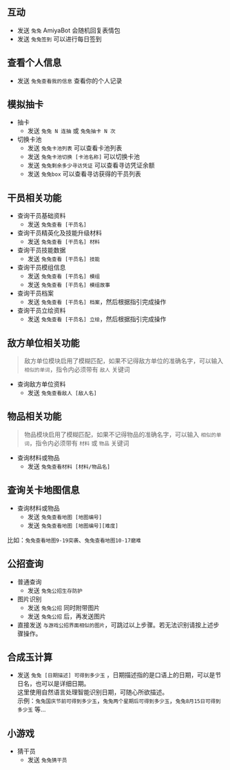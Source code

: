 ## 互动

- 发送 `兔兔` AmiyaBot 会随机回复表情包
- 发送 `兔兔签到` 可以进行每日签到

## 查看个人信息

- 发送 `兔兔查看我的信息` 查看你的个人记录

## 模拟抽卡

- 抽卡
    - 发送 `兔兔 N 连抽` 或 `兔兔抽卡 N 次`
- 切换卡池
    - 发送 `兔兔卡池列表` 可以查看卡池列表
    - 发送 `兔兔卡池切换 [卡池名称]` 可以切换卡池
    - 发送 `兔兔剩余多少寻访凭证` 可以查看寻访凭证余额
    - 发送 `兔兔box` 可以查看寻访获得的干员列表

## 干员相关功能

- 查询干员基础资料
    - 发送 `兔兔查看 [干员名]`
- 查询干员精英化及技能升级材料
    - 发送 `兔兔查看 [干员名] 材料`
- 查询干员技能数据
    - 发送 `兔兔查看 [干员名] 技能`
- 查询干员模组信息
    - 发送 `兔兔查看 [干员名] 模组`
    - 发送 `兔兔查看 [干员名] 模组故事`
- 查询干员档案
    - 发送 `兔兔查看 [干员名] 档案`，然后根据指引完成操作
- 查询干员立绘资料
    - 发送 `兔兔查看 [干员名] 立绘`，然后根据指引完成操作

## 敌方单位相关功能

> 敌方单位模块启用了模糊匹配，如果不记得敌方单位的准确名字，可以输入 `相似的单词`，指令内必须带有 `敌人` 关键词

- 查询敌方单位资料
    - 发送 `兔兔查看敌人 [敌人名]`

## 物品相关功能

> 物品模块启用了模糊匹配，如果不记得物品的准确名字，可以输入 `相似的单词`，指令内必须带有 `材料` 或 `物品` 关键词

- 查询材料或物品
    - 发送 `兔兔查看材料 [材料/物品名]`

## 查询关卡地图信息

- 查询材料或物品
    - 发送 `兔兔查看地图 [地图编号]`
    - 发送 `兔兔查看地图 [地图编号][难度]`

比如：`兔兔查看地图9-19突袭`、`兔兔查看地图10-17磨难`

## 公招查询

- 普通查询
    - 发送 `兔兔公招生存防护`
- 图片识别
    - 发送 `兔兔公招` 同时附带图片
    - 发送 `兔兔公招` 后，再发送图片
- 直接发送 `与游戏公招界面相似的图片`，可跳过以上步骤。若无法识别请按上述步骤操作。

## 合成玉计算

- 发送 `兔兔 [日期描述] 可得到多少玉` ，日期描述指的是口语上的日期，可以是节日名，也可以是详细日期。<br>
  这里使用自然语言处理智能识别日期，可随心所欲描述。<br>
  示例：`兔兔国庆节前可得到多少玉`，`兔兔两个星期后可得到多少玉`，`兔兔8月15日可得到多少玉` 等...

## 小游戏

- 猜干员
    - 发送 `兔兔猜干员`

